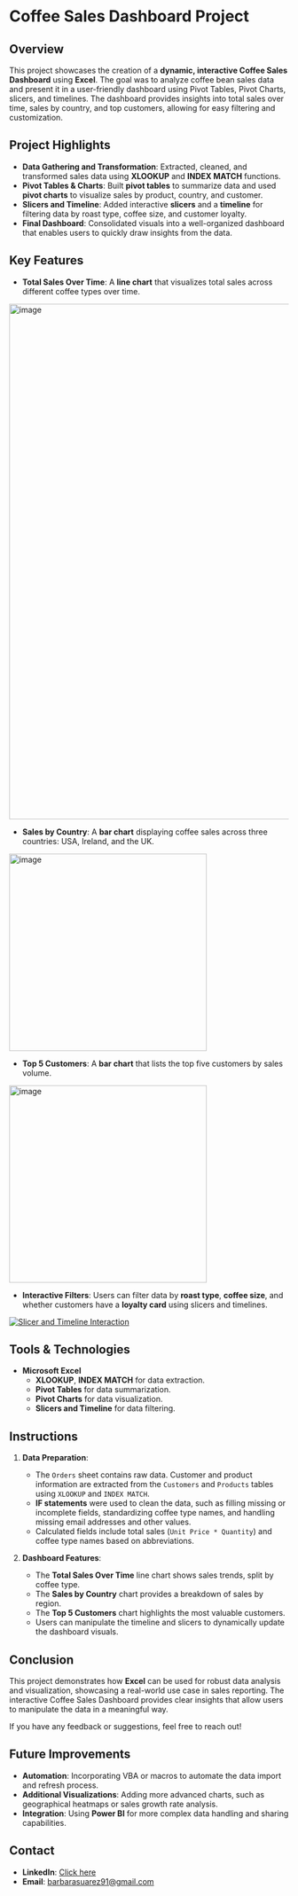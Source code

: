# Coffee Sales Dashboard Project

## Overview
This project showcases the creation of a **dynamic, interactive Coffee Sales Dashboard** using **Excel**. The goal was to analyze coffee bean sales data and present it in a user-friendly dashboard using Pivot Tables, Pivot Charts, slicers, and timelines. The dashboard provides insights into total sales over time, sales by country, and top customers, allowing for easy filtering and customization.

## Project Highlights
- **Data Gathering and Transformation**: Extracted, cleaned, and transformed sales data using **XLOOKUP** and **INDEX MATCH** functions.
- **Pivot Tables & Charts**: Built **pivot tables** to summarize data and used **pivot charts** to visualize sales by product, country, and customer.
- **Slicers and Timeline**: Added interactive **slicers** and a **timeline** for filtering data by roast type, coffee size, and customer loyalty.
- **Final Dashboard**: Consolidated visuals into a well-organized dashboard that enables users to quickly draw insights from the data.

## Key Features
- **Total Sales Over Time**: A **line chart** that visualizes total sales across different coffee types over time.
  
<img width="930" alt="image" src="https://github.com/user-attachments/assets/263ec026-6605-4ff0-9386-47b3e88f6e8e">

  
- **Sales by Country**: A **bar chart** displaying coffee sales across three countries: USA, Ireland, and the UK.

<img width="356" alt="image" src="https://github.com/user-attachments/assets/2b54176c-b407-4d0f-9bfe-7588d0a04cd4">


- **Top 5 Customers**: A **bar chart** that lists the top five customers by sales volume.

<img width="356" alt="image" src="https://github.com/user-attachments/assets/58b5a28d-43f9-4870-9a0e-955cf0ebc5b7">


- **Interactive Filters**: Users can filter data by **roast type**, **coffee size**, and whether customers have a **loyalty card** using slicers and timelines.

[![Slicer and Timeline Interaction](https://i.giphy.com/media/v1.Y2lkPTc5MGI3NjExNnl3dDZ3b25yd2tnejI2bDFmeWFlcWE0d3doNng2dHZpZnVvNTBkdiZlcD12MV9pbnRlcm5hbF9naWZfYnlfaWQmY3Q9Zw/pFvVQu9X7r1Ws5sFpa/giphy.gif)](https://i.giphy.com/media/v1.Y2lkPTc5MGI3NjExc2JydHFqM3RxZzl0NWJucGs3MXU0b256MGQyMnIxNGhxa3J6MWtuMyZlcD12MV9pbnRlcm5hbF9naWZfYnlfaWQmY3Q9Zw/DJOme14N3qxHWkb6d3/giphy.gif)

## Tools & Technologies
- **Microsoft Excel**
  - **XLOOKUP**, **INDEX MATCH** for data extraction.
  - **Pivot Tables** for data summarization.
  - **Pivot Charts** for data visualization.
  - **Slicers and Timeline** for data filtering.

## Instructions
1. **Data Preparation**: 
   - The `Orders` sheet contains raw data. Customer and product information are extracted from the `Customers` and `Products` tables using `XLOOKUP` and `INDEX MATCH`.
   - **IF statements** were used to clean the data, such as filling missing or incomplete fields, standardizing coffee type names, and handling missing email addresses and other values.
   - Calculated fields include total sales (`Unit Price * Quantity`) and coffee type names based on abbreviations.

2. **Dashboard Features**:
   - The **Total Sales Over Time** line chart shows sales trends, split by coffee type.
   - The **Sales by Country** chart provides a breakdown of sales by region.
   - The **Top 5 Customers** chart highlights the most valuable customers.
   - Users can manipulate the timeline and slicers to dynamically update the dashboard visuals.

## Conclusion
This project demonstrates how **Excel** can be used for robust data analysis and visualization, showcasing a real-world use case in sales reporting. The interactive Coffee Sales Dashboard provides clear insights that allow users to manipulate the data in a meaningful way. 

If you have any feedback or suggestions, feel free to reach out!

## Future Improvements
- **Automation**: Incorporating VBA or macros to automate the data import and refresh process.
- **Additional Visualizations**: Adding more advanced charts, such as geographical heatmaps or sales growth rate analysis.
- **Integration**: Using **Power BI** for more complex data handling and sharing capabilities.

## Contact
- **LinkedIn**: [Click here](https://www.linkedin.com/in/barbara-suarez-868976ab/)
- **Email**: barbarasuarez91@gmail.com

